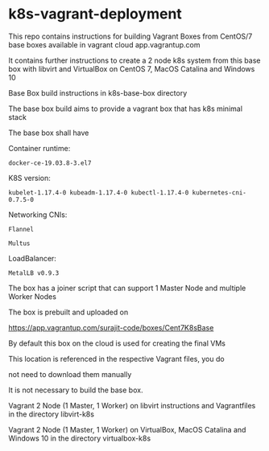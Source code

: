 # k8s-vagrant-deployment

This repo contains instructions for building Vagrant Boxes from CentOS/7 base
boxes available in vagrant cloud app.vagrantup.com

It contains further instructions to create a 2 node k8s system from this base
box with libvirt and VirtualBox on CentOS 7, MacOS Catalina and Windows 10

Base Box build instructions in k8s-base-box directory

  The base box build aims to provide a vagrant box that has k8s minimal stack

  The base box shall have

  Container runtime:

    docker-ce-19.03.8-3.el7

  K8S version:

    kubelet-1.17.4-0 kubeadm-1.17.4-0 kubectl-1.17.4-0 kubernetes-cni-0.7.5-0

  Networking CNIs:

    Flannel

    Multus

  LoadBalancer:

    MetalLB v0.9.3

  The box has a joiner script that can support 1 Master Node and multiple
  Worker Nodes

  The box is prebuilt and uploaded on

  https://app.vagrantup.com/surajit-code/boxes/Cent7K8sBase
  
  By default this box on the cloud is used for creating the final VMs
  
  This location is referenced in the respective Vagrant files, you do
  
  not need to download them manually

  It is not necessary to build the base box.

Vagrant 2 Node (1 Master, 1 Worker) on libvirt instructions and Vagrantfiles
in the directory libvirt-k8s

Vagrant 2 Node (1 Master, 1 Worker) on VirtualBox, MacOS Catalina and Windows 10
in the directory virtualbox-k8s
